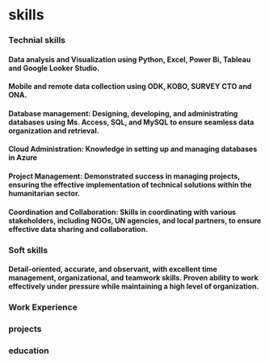 # skills
### Technial skills
#### Data analysis and Visualization using Python, Excel, Power Bi, Tableau and Google Looker Studio.
#### Mobile and remote data collection using ODK, KOBO, SURVEY CTO and ONA.
#### Database management: Designing, developing, and administrating databases using Ms. Access, SQL, and MySQL to ensure seamless data organization and retrieval.
#### Cloud Administration: Knowledge in setting up and managing databases in Azure
#### Project Management: Demonstrated success in managing projects, ensuring the effective implementation of technical solutions within the humanitarian sector.
#### Coordination and Collaboration: Skills in coordinating with various stakeholders, including NGOs, UN agencies, and local partners, to ensure effective data sharing and collaboration.
### Soft skills
#### Detail-oriented, accurate, and observant, with excellent time management, organizational, and teamwork skills. Proven ability to work effectively under pressure while maintaining a high level of organization.
### Work Experience
### projects
### education
